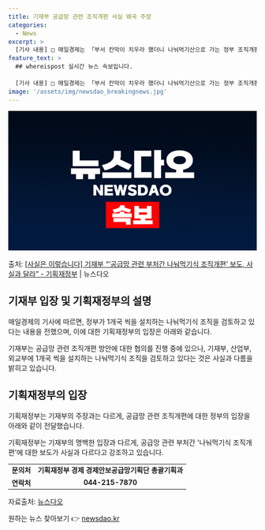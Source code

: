 ```yaml
---
title: 기재부 공급망 관련 조직개편 사실 왜곡 주장
categories:
  - News
excerpt: >
  [기사 내용] □ 매일경제는 「부서 칸막이 치우라 했더니 나눠먹기산으로 가는 정부 조직개편」 기사(24.2.…
feature_text: >
  ## whereispost 실시간 뉴스 속보입니다.

  [기사 내용] □ 매일경제는 「부서 칸막이 치우라 했더니 나눠먹기산으로 가는 정부 조직개편」 기사(24.2.…
image: '/assets/img/newsdao_breakingnews.jpg'
---
```


![뉴스다오 속보](/assets/img/newsdao_breakingnews.jpg)

<p>출처: <a href="https://newsdao.kr/3200" rel="dofollow">[사실은 이렇습니다] 기재부 “‘공급망 관련 부처간 나눠먹기식 조직개편’ 보도, 사실과 달라” - 기획재정부</a> | 뉴스다오</p>

<h2 data-ke-size="size26">기재부 입장 및 기획재정부의 설명</h2>
매일경제의 기사에 따르면, 정부가 1개국 씩을 설치하는 나눠먹기식 조직을 검토하고 있다는 내용을 전했으며, 이에 대한 기획재정부의 입장은 아래와 같습니다.

<p data-ke-size="size16">기재부는 공급망 관련 조직개편 방안에 대한 협의를 진행 중에 있으나, 기재부, 산업부, 외교부에 1개국 씩을 설치하는 나눠먹기식 조직을 검토하고 있다는 것은 사실과 다름을 밝히고 있습니다.</p>

<h2 data-ke-size="size26">기획재정부의 입장</h2>
기획재정부는 기재부의 주장과는 다르게, 공급망 관련 조직개편에 대한 정부의 입장을 아래와 같이 전달했습니다.

<p data-ke-size="size16">기획재정부는 기재부의 명백한 입장과 다르게, 공급망 관련 부처간 '나눠먹기식 조직개편'에 대한 보도가 사실과 다르다고 강조하고 있습니다.</p>

<table>
  <tr>
    <td style="text-align: center; height: 17px;"><b>문의처</b></td>
    <td style="text-align: center; height: 17px;"><b>기획재정부 경제 경제안보공급망기획단 총괄기획과</b></td>
  </tr>
  <tr>
    <td style="text-align: center; height: 17px;"><b>연락처</b></td>
    <td style="text-align: center; height: 17px;"><b>044-215-7870</b></td>
  </tr>
</table>

<p data-ke-size="size16">자료출처: <a href="https://newsdao.kr/3200">뉴스다오</a></p> 

원하는 뉴스 찾아보기 👉 <a href="https://newsdao.kr" rel="dofollow">newsdao.kr</a>


